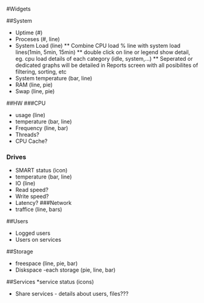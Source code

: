#Widgets

##System
* Uptime (#)
* Proceses (#, line)
* System Load (line)
** Combine CPU load % line with system load lines(1min, 5min, 15min)
** double click on line or legend show detail, eg. cpu load details of each category (idle, system,...)
** Seperated or dedicated graphs will be detailed in Reports screen with all posibilites of filtering, sorting, etc
* System temperature (bar, line)
* RAM (line, pie)
* Swap (line, pie)

##HW
###CPU
* usage (line)
* temperature (bar, line)
* Frequency (line, bar)
* Threads?
* CPU Cache?

### Drives
* SMART status (icon)
* temperature (bar, line)
* IO (line)
* Read speed?
* Write speed?
* Latency?
###Network
* traffice (line, bars)


##Users
* Logged users
* Users on services


##Storage
* freespace (line, pie, bar)
* Diskspace -each storage (pie, line, bar)

##Services
*service status (icons)
* Share services - details about users, files???